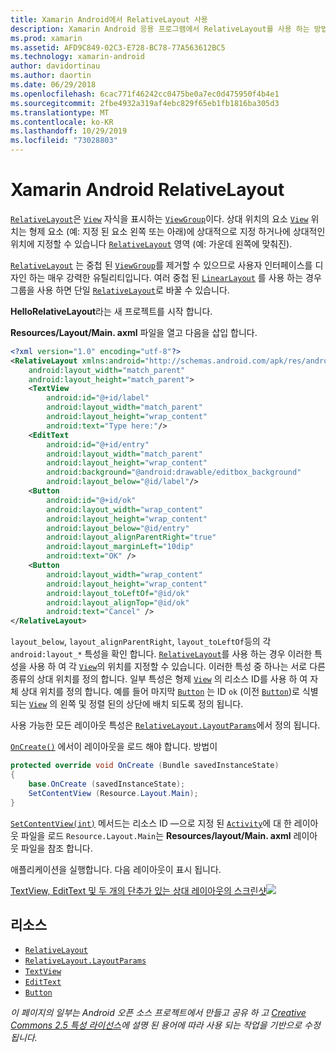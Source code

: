 ```yaml
---
title: Xamarin Android에서 RelativeLayout 사용
description: Xamarin Android 응용 프로그램에서 RelativeLayout를 사용 하는 방법
ms.prod: xamarin
ms.assetid: AFD9C849-02C3-E728-BC78-77A563612BC5
ms.technology: xamarin-android
author: davidortinau
ms.author: daortin
ms.date: 06/29/2018
ms.openlocfilehash: 6cac771f46242cc0475be0a7ec0d475950f4b4e1
ms.sourcegitcommit: 2fbe4932a319af4ebc829f65eb1fb1816ba305d3
ms.translationtype: MT
ms.contentlocale: ko-KR
ms.lasthandoff: 10/29/2019
ms.locfileid: "73028803"
---
```

# <a name="xamarinandroid-relativelayout"></a>Xamarin Android RelativeLayout

[`RelativeLayout`](xref:Android.Widget.RelativeLayout)은 [`View`](xref:Android.Views.View) 자식을 표시하는 [`ViewGroup`](xref:Android.Views.ViewGroup)이다.
상대 위치의 요소 [`View`](xref:Android.Views.View) 위치는 형제 요소 (예: 지정 된 요소 왼쪽 또는 아래)에 상대적으로 지정 하거나에 상대적인 위치에 지정할 수 있습니다 [`RelativeLayout`](xref:Android.Widget.RelativeLayout)
영역 (예: 가운데 왼쪽에 맞춰진).

[`RelativeLayout`](xref:Android.Widget.RelativeLayout) 는 중첩 된 [`ViewGroup`](xref:Android.Views.ViewGroup)를 제거할 수 있으므로 사용자 인터페이스를 디자인 하는 매우 강력한 유틸리티입니다. 여러 중첩 된 [`LinearLayout`](xref:Android.Widget.LinearLayout) 를 사용 하는 경우
그룹을 사용 하면 단일 [`RelativeLayout`](xref:Android.Widget.RelativeLayout)로 바꿀 수 있습니다.

**HelloRelativeLayout**라는 새 프로젝트를 시작 합니다.

**Resources/Layout/Main. axml** 파일을 열고 다음을 삽입 합니다.

```xml
<?xml version="1.0" encoding="utf-8"?>
<RelativeLayout xmlns:android="http://schemas.android.com/apk/res/android"
    android:layout_width="match_parent"
    android:layout_height="match_parent">
    <TextView
        android:id="@+id/label"
        android:layout_width="match_parent"
        android:layout_height="wrap_content"
        android:text="Type here:"/>
    <EditText
        android:id="@+id/entry"
        android:layout_width="match_parent"
        android:layout_height="wrap_content"
        android:background="@android:drawable/editbox_background"
        android:layout_below="@id/label"/>
    <Button
        android:id="@+id/ok"
        android:layout_width="wrap_content"
        android:layout_height="wrap_content"
        android:layout_below="@id/entry"
        android:layout_alignParentRight="true"
        android:layout_marginLeft="10dip"
        android:text="OK" />
    <Button
        android:layout_width="wrap_content"
        android:layout_height="wrap_content"
        android:layout_toLeftOf="@id/ok"
        android:layout_alignTop="@id/ok"
        android:text="Cancel" />
</RelativeLayout>
```

`layout_below`, `layout_alignParentRight`, `layout_toLeftOf`등의 각 `android:layout_*` 특성을 확인 합니다.
[`RelativeLayout`](xref:Android.Widget.RelativeLayout)를 사용 하는 경우 이러한 특성을 사용 하 여 각 [`View`](xref:Android.Views.View)의 위치를 지정할 수 있습니다. 이러한 특성 중 하나는 서로 다른 종류의 상대 위치를 정의 합니다. 일부 특성은 형제 [`View`](xref:Android.Views.View) 의 리소스 ID를 사용 하 여 자체 상대 위치를 정의 합니다. 예를 들어 마지막 [`Button`](xref:Android.Widget.Button) 는 ID `ok` (이전 [`Button`](xref:Android.Widget.Button))로 식별 되는 [`View`](xref:Android.Views.View) 의 왼쪽 및 정렬 된의 상단에 배치 되도록 정의 됩니다.

사용 가능한 모든 레이아웃 특성은 [`RelativeLayout.LayoutParams`](xref:Android.Widget.RelativeLayout.LayoutParams)에서 정의 됩니다.

[`OnCreate()`](xref:Android.App.Activity.OnCreate*) 에서이 레이아웃을 로드 해야 합니다.
방법이

```csharp
protected override void OnCreate (Bundle savedInstanceState)
{
    base.OnCreate (savedInstanceState);
    SetContentView (Resource.Layout.Main);
}
```

[`SetContentView(int)`](xref:Android.App.Activity.SetContentView*) 메서드는 리소스 ID &mdash;으로 지정 된 [`Activity`](xref:Android.App.Activity)에 대 한 레이아웃 파일을 로드 `Resource.Layout.Main`는 **Resources/layout/Main. axml** 레이아웃 파일을 참조 합니다.

애플리케이션을 실행합니다. 다음 레이아웃이 표시 됩니다.

[TextView, EditText 및 두 개의 단추가 있는 상대 레이아웃의 스크린샷![](relative-layout-images/helloviews2.png)](relative-layout-images/helloviews2.png#lightbox)

## <a name="resources"></a>리소스

- [`RelativeLayout`](xref:Android.Widget.RelativeLayout)
- [`RelativeLayout.LayoutParams`](xref:Android.Widget.RelativeLayout.LayoutParams)
- [`TextView`](xref:Android.Widget.TextView)
- [`EditText`](xref:Android.Widget.EditText)
- [`Button`](xref:Android.Widget.Button)

_이 페이지의 일부는 Android 오픈 소스 프로젝트에서 만들고 공유 하 고 [Creative Commons 2.5 특성 라이선스](https://creativecommons.org/licenses/by/2.5/)에 설명 된 용어에 따라 사용 되는 작업을 기반으로 수정 됩니다._
